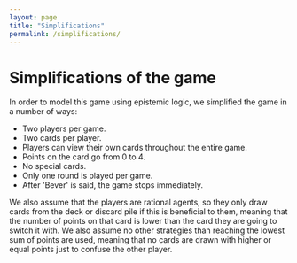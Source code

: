 ```yaml
---
layout: page
title: "Simplifications"
permalink: /simplifications/
---
```



# Simplifications of the game
In order to model this game using epistemic logic, we simplified the game in a number of ways:

- Two players per game.
- Two cards per player.
- Players can view their own cards throughout the entire game.
- Points on the card go from 0 to 4.
- No special cards.
- Only one round is played per game.
- After 'Bever' is said, the game stops immediately.

We also assume that the players are rational agents, so they only draw cards from the deck or discard pile if this is beneficial to them, meaning that the number of points on that card is lower than the card they are going to switch it with. We also assume no other strategies than reaching the lowest sum of points are used, meaning that no cards are drawn with higher or equal points just to confuse the other player.
